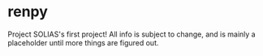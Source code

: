 # renpy
Project SOLIAS's first project! All info is subject to change, and is mainly a placeholder until more things are figured out.
